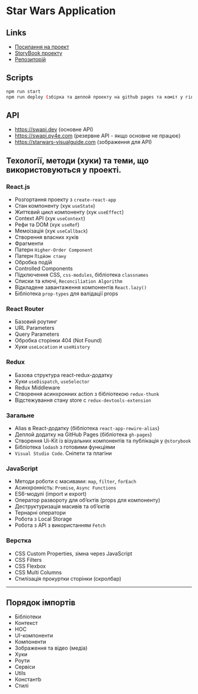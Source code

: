 # Star Wars Application

## Links
- [Посилання на проект](https://bagikr.github.io/star-wars/)
- [StoryBook проекту](https://bagikr.github.io/star-wars/storybook/)
- [Репозиторій](https://github.com/BagikR/star-wars)

## Scripts
```bash
npm run start
npm run deploy (збірка та деплой проекту на github pages та коміт у гілці gh-pages)
```
## API
- https://swapi.dev (основне API)
- https://swapi.py4e.com (резервне API - якщо основне не працює)
- https://starwars-visualguide.com (зображення для API)


## Техології, методи (хуки) та теми, що використовуються у проекті.

### React.js
- Розгортання проекту з `create-react-app`
- Стан компоненту (хук `useState`)
- Життєвий цикл компоненту (хук `useEffect`)
- Context API (хук `useContext`)
- Рефи та DOM (хук `useRef`)
- Мемоізація (хук `useCallback`)
- Створення власних хуків
- Фрагменти
- Патерн `Higher-Order Component`
- Патерн `Підйом стану`
- Обробка подій
- Controlled Components
- Підключення CSS, `css-modules`, бібліотека `classnames`
- Списки та ключі, `Reconciliation Algorithm`
- Відкладене завантаження компонентів `React.lazy()`
- Бібліотека `prop-types` для валідації props

### React Router
- Базовий роутинг
- URL Parameters
- Query Parameters
- Обробка сторінки 404 (Not Found)
- Хуки `useLocation` и `useHistory`

### Redux
- Базова структура react-redux-додатку
- Хуки `useDispatch`, `useSelector`
- Redux Middleware
- Створення асинхронних action з бібліотекою `redux-thunk`
- Відстежування стану store с `redux-devtools-extension`

### Загальне
- Alias в React-додатку (бібліотека `react-app-rewire-alias`)
- Деплой додатку на GitHub Pages (бібліотека `gh-pages`)
- Створення Ui-Kit із візуальних компонентів та публікація у `@storybook`
- Бібліотека `lodash` з готовими функціями
- `Visual Studio Code`. Сніпети та плагіни

### JavaScript
- Методи роботи с масивами: `map`, `filter`, `forEach`
- Асинхронність: `Promise`, `Async Functions`
- ES6-модулі (import и export)
- Оператор развороту для об’єктів (props для компоненту)
- Деструктуризація масивів та об’єктів
- Тернарні оператори
- Робота з Local Storage
- Робота з API з використанням `Fetch`

### Верстка
- CSS Custom Properties, зімна через JavaScript
- CSS Filters
- CSS Flexbox
- CSS Multi Columns
- Стилізація прокуртки сторінки (скролбар)

---

## Порядок імпортів
- Бібліотеки
- Контекст
- HOC
- UI-компоненти
- Компоненти
- Зображення та відео (медіа)
- Хуки
- Роути
- Сервіси
- Utils
- Константb
- Стилі
